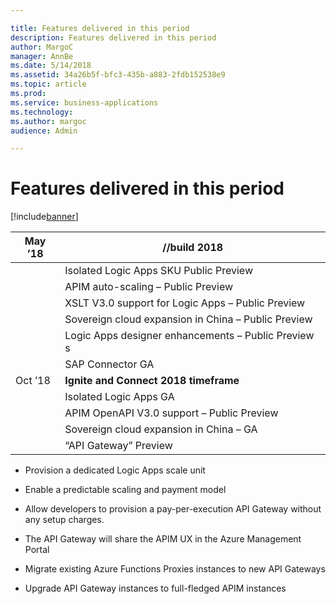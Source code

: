 ```yaml
---

title: Features delivered in this period
description: Features delivered in this period
author: MargoC
manager: AnnBe
ms.date: 5/14/2018
ms.assetid: 34a26b5f-bfc3-435b-a883-2fdb152538e9
ms.topic: article
ms.prod: 
ms.service: business-applications
ms.technology: 
ms.author: margoc
audience: Admin

---
```

#  Features delivered in this period




[!include[banner](../../includes/banner.md)]

| May ’18 | **//build 2018**                                    |
|---------|-----------------------------------------------------|
|         | Isolated Logic Apps SKU Public Preview              |
|         | APIM auto-scaling – Public Preview                  |
|         | XSLT V3.0 support for Logic Apps – Public Preview   |
|         | Sovereign cloud expansion in China – Public Preview |
|         | Logic Apps designer enhancements – Public Preview s |
|         | SAP Connector GA                                    |
| Oct ’18 | **Ignite and Connect 2018 timeframe**               |
|         | Isolated Logic Apps GA                              |
|         | APIM OpenAPI V3.0 support – Public Preview          |
|         | Sovereign cloud expansion in China – GA             |
|         | “API Gateway” Preview                               |

-   Provision a dedicated Logic Apps scale unit

-   Enable a predictable scaling and payment model

-   Allow developers to provision a pay-per-execution API Gateway without any
    setup charges.

-   The API Gateway will share the APIM UX in the Azure Management Portal

-   Migrate existing Azure Functions Proxies instances to new API Gateways

-   Upgrade API Gateway instances to full-fledged APIM instances
